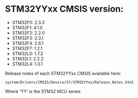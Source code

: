 # STM32YYxx CMSIS version:

  * STM32F0: 2.3.3
  * STM32F1: 4.1.0
  * STM32F2: 2.2.0
  * STM32F3: 2.3.1
  * STM32F4: 2.6.1
  * STM32F7: 1.2.1
  * STM32L0: 1.7.2
  * STM32L1: 2.2.2
  * STM32L4: 1.3.1

Release notes of each STM32YYxx CMSIS available here:

`system/Drivers/CMSIS/Device/ST/STM32YYxx/Release_Notes.html`

Where 'YY' is the STM32 MCU series.
